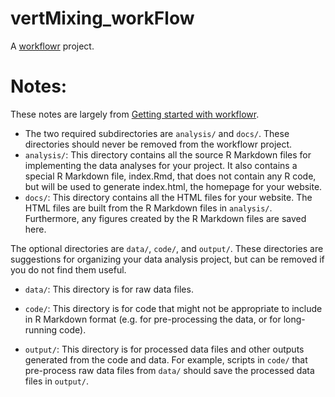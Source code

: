 # vertMixing_workFlow

A [workflowr][] project.

[workflowr]: https://github.com/workflowr/workflowr

# Notes:

These notes are largely from [Getting started with workflowr][].

[Getting started with workflowr]: https://cran.r-project.org/web/packages/workflowr/vignettes/wflow-01-getting-started.html

- The two required subdirectories are `analysis/` and `docs/`. These directories should never be removed from the workflowr project.
- `analysis/`: This directory contains all the source R Markdown files for implementing the data analyses for your project. It also contains a special R Markdown file, index.Rmd, that does not contain any R code, but will be used to generate index.html, the homepage for your website.
- `docs/`: This directory contains all the HTML files for your website. The HTML files are built from the R Markdown files in `analysis/`. Furthermore, any figures created by the R Markdown files are saved here.

The optional directories are `data/`, `code/`, and `output/`. These directories are suggestions for organizing your data analysis project, but can be removed if you do not find them useful.

- `data/`: This directory is for raw data files.

- `code/`: This directory is for code that might not be appropriate to include in R Markdown format (e.g. for pre-processing the data, or for long-running code).

- `output/`: This directory is for processed data files and other outputs generated from the code and data. For example, scripts in `code/` that pre-process raw data files from `data/` should save the processed data files in `output/`.